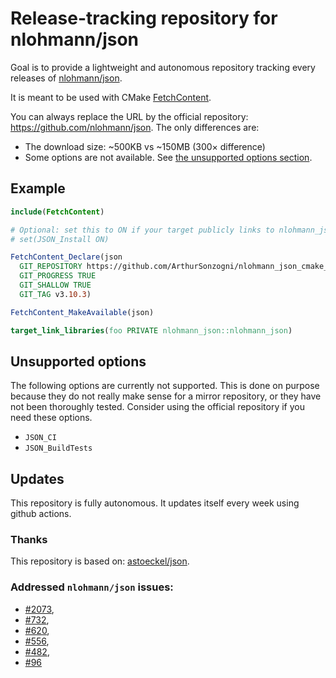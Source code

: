 # Release-tracking repository for nlohmann/json

Goal is to provide a lightweight and autonomous repository tracking every
releases of [nlohmann/json](https://github.com/nlohmann/json).

It is meant to be used with CMake
[FetchContent](https://cmake.org/cmake/help/v3.11/module/FetchContent.html).

You can always replace the URL by the official repository:
<https://github.com/nlohmann/json>.
The only differences are:

* The download size: ~500KB vs ~150MB (300× difference)
* Some options are not available. See [the unsupported options section](#Unsupported-options).

## Example

~~~cmake
include(FetchContent)

# Optional: set this to ON if your target publicly links to nlohmann_json and needs to install() 
# set(JSON_Install ON)

FetchContent_Declare(json
  GIT_REPOSITORY https://github.com/ArthurSonzogni/nlohmann_json_cmake_fetchcontent
  GIT_PROGRESS TRUE
  GIT_SHALLOW TRUE
  GIT_TAG v3.10.3)

FetchContent_MakeAvailable(json)

target_link_libraries(foo PRIVATE nlohmann_json::nlohmann_json)
~~~

## Unsupported options

The following options are currently not supported. This is done on purpose
because they do not really make sense for a mirror repository, or they have not
been thoroughly tested. Consider using the official repository if you need these
options.

* `JSON_CI`
* `JSON_BuildTests`

## Updates

This repository is fully autonomous. It updates itself every week using github
actions.

### Thanks

This repository is based on: [astoeckel/json](https://github.com/astoeckel/json).

### Addressed `nlohmann/json` issues:

* [#2073](https://github.com/nlohmann/json/issues/2073),
* [#732](https://github.com/nlohmann/json/issues/732),
* [#620](https://github.com/nlohmann/json/issues/620),
* [#556](https://github.com/nlohmann/json/issues/556),
* [#482](https://github.com/nlohmann/json/issues/482),
* [#96](https://github.com/nlohmann/json/issues/96)


